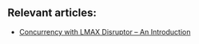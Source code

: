 ## Relevant articles:

- [Concurrency with LMAX Disruptor – An Introduction](http://www.nklkarthi.com/lmax-disruptor-concurrency)
